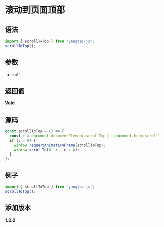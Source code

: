 # 滚动到页面顶部

## 语法

```js
import { scrollToTop } from 'yangtao-js';
scrollToTop();
```

## 参数

- `null`

## 返回值

**Void**

## 源码

```js
const scrollToTop = () => {
  const c = document.documentElement.scrollTop || document.body.scrollTop;
  if (c > 0) {
    window.requestAnimationFrame(scrollToTop);
    window.scrollTo(0, c - c / 8);
  }
};
```

## 例子

```js
import { scrollToTop } from 'yangtao-js';
scrollToTop();
```

## 添加版本

**1.2.0**
